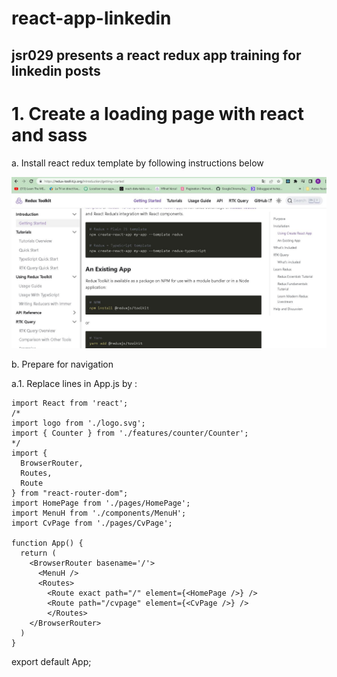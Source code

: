 # react-app-linkedin

## jsr029 presents a react redux app training for linkedin posts

# 1. Create a loading page with react and sass

a. Install react redux template by following instructions below

<img src="https://github.com/jsr029/react-app-linkedin/blob/master/images/redux-install.JPG" alt="Install react redux" />

b. Prepare for navigation

a.1. Replace lines in App.js by :

    import React from 'react';
    /*
    import logo from './logo.svg';
    import { Counter } from './features/counter/Counter';
    */
    import {
      BrowserRouter,
      Routes,
      Route
    } from "react-router-dom";
    import HomePage from './pages/HomePage';
    import MenuH from './components/MenuH';
    import CvPage from './pages/CvPage';

    function App() {
      return (
        <BrowserRouter basename='/'>
          <MenuH />
          <Routes>
            <Route exact path="/" element={<HomePage />} />
            <Route path="/cvpage" element={<CvPage />} />
            </Routes>
        </BrowserRouter>
      )
    }

export default App;

